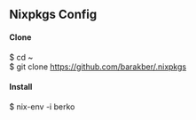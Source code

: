 ## Nixpkgs Config
#### Clone
$ cd ~  
$ git clone https://github.com/barakber/.nixpkgs  
#### Install
$ nix-env -i berko
